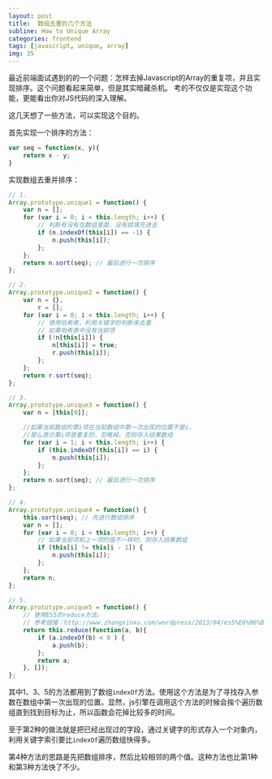 ```yaml
---
layout: post
title:  数组去重的几个方法
subline: How to Unique Array
categories: frontend
tags: [javascript, unique, array]
img: 35
---
```


最近前端面试遇到的的一个问题：怎样去掉Javascript的Array的重复项，并且实现排序。这个问题看起来简单，但是其实暗藏杀机。 考的不仅仅是实现这个功能，更能看出你对JS代码的深入理解。

这几天想了一些方法，可以实现这个目的。

首先实现一个排序的方法：

```js
var seq = function(x, y){
    return x - y;
}
```

实现数组去重并排序：

```js
// 1.
Array.prototype.unique1 = function() {
    var n = [];
    for (var i = 0; i < this.length; i++) {
        // 判断有没有在数组里面，没有就填充进去
        if (n.indexOf(this[i]) == -1) {
            n.push(this[i]);
        };
    };
    return n.sort(seq); // 最后进行一次排序
};
```

```js
// 2.
Array.prototype.unique2 = function() {
    var n = {},
        r = [];
    for (var i = 0; i < this.length; i++) {
        // 使用哈希表，利用关键字的判断来去重
        // 如果哈希表中没有当前项
        if (!n[this[i]]) {
            n[this[i]] = true;
            r.push(this[i]);
        };
    };
    return r.sort(seq);
};
```

```js
// 3.
Array.prototype.unique3 = function() {
    var n = [this[0]];

    //如果当前数组的第i项在当前数组中第一次出现的位置不是i，
    //那么表示第i项是重复的，忽略掉。否则存入结果数组
    for (var i = 1; i < this.length; i++) {
        if (this.indexOf(this[i]) == i) {
            n.push(this[i]);
        };
    };
    return n.sort(seq); // 最后进行一次排序
};
```

```js
// 4.
Array.prototype.unique4 = function() {
    this.sort(seq); // 先进行数组排序
    var n = [];
    for (var i = 0; i < this.length; i++) {
        // 如果当前项和上一项的值不一样时，则存入结果数组
        if (this[i] != this[i - 1]) {
            n.push(this[i]);
        };
    };
    return n;
};
```

```js
// 5.
Array.prototype.unique5 = function() {
    // 使用ES5的reduce方法。
    // 参考链接：http://www.zhangxinxu.com/wordpress/2013/04/es5%E6%96%B0%E5%A2%9E%E6%95%B0%E7%BB%84%E6%96%B9%E6%B3%95/#reduce
    return this.reduce(function(a, b){
        if (a.indexOf(b) < 0 ) {
            a.push(b);
        };
        return a;
    }, []);
};
```

其中1、3、5的方法都用到了数组`indexOf`方法。使用这个方法是为了寻找存入参数在数组中第一次出现的位置。显然，js引擎在调用这个方法的时候会挨个遍历数组直到找到目标为止，所以函数会花掉比较多的时间。

至于第2种的做法就是把已经出现过的字段，通过关键字的形式存入一个对象内，利用关键字索引要比`indexOf`遍历数组快得多。

第4种方法的思路是先把数组排序，然后比较相邻的两个值。这种方法也比第1种和第3种方法快了不少。
